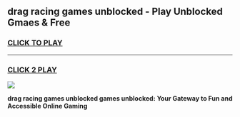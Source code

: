 
## drag racing games unblocked - Play Unblocked Gmaes & Free
<h3>
<a href="https://premium.freeplayer.one?title=drag_racing_games_unblocked&ref=20F">CLICK TO PLAY</a></h3>
<hr>

<h3>
<a href="https://premium.freeplayer.one?title=drag_racing_games_unblocked&ref=20F">CLICK 2 PLAY</a>
  
</h3>

<a href="https://premium.freeplayer.one?title=drag_racing_games_unblocked&ref=20F/"><img src="https://clearcache.store/games.png"></a>


**drag racing games unblocked games unblocked: Your Gateway to Fun and Accessible Online Gaming**
